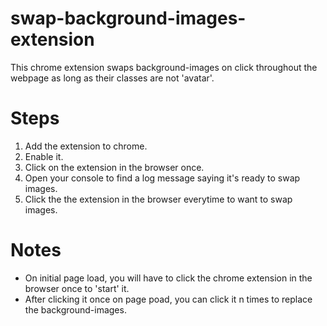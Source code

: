 # swap-background-images-extension
This chrome extension swaps background-images on click throughout the webpage as long as their classes are not 'avatar'.

# Steps
1. Add the extension to chrome.
2. Enable it.
3. Click on the extension in the browser once.
4. Open your console to find a log message saying it's ready to swap images.
5. Click the the extension in the browser everytime to want to swap images.

# Notes
* On initial page load, you will have to click the chrome extension in the browser once to 'start' it.
* After clicking it once on page poad, you can click it n times to replace the background-images.

